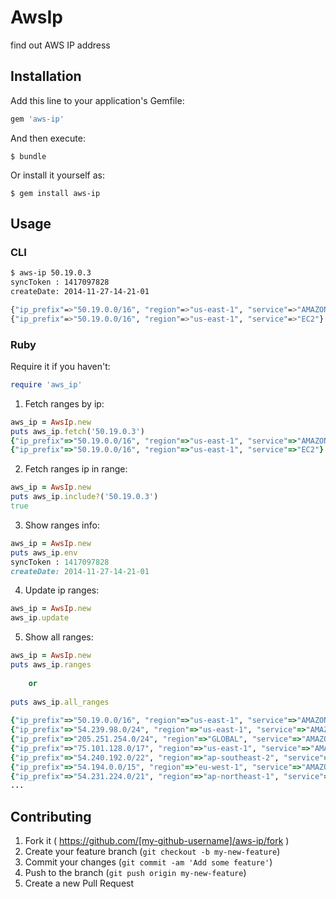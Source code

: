 # AwsIp

find out AWS IP address

## Installation

Add this line to your application's Gemfile:

```ruby
gem 'aws-ip'
```

And then execute:

    $ bundle

Or install it yourself as:

    $ gem install aws-ip

## Usage

### CLI

```sh
$ aws-ip 50.19.0.3
syncToken : 1417097828
createDate: 2014-11-27-14-21-01

{"ip_prefix"=>"50.19.0.0/16", "region"=>"us-east-1", "service"=>"AMAZON"}
{"ip_prefix"=>"50.19.0.0/16", "region"=>"us-east-1", "service"=>"EC2"}
```

### Ruby

Require it if you haven't:
```ruby
require 'aws_ip'
```

1. Fetch ranges by ip:
```ruby
aws_ip = AwsIp.new
puts aws_ip.fetch('50.19.0.3')
{"ip_prefix"=>"50.19.0.0/16", "region"=>"us-east-1", "service"=>"AMAZON"}
{"ip_prefix"=>"50.19.0.0/16", "region"=>"us-east-1", "service"=>"EC2"}
```
  
2. Fetch ranges ip in range:
```ruby
aws_ip = AwsIp.new
puts aws_ip.include?('50.19.0.3')
true
```
  
3. Show ranges info:
```ruby
aws_ip = AwsIp.new
puts aws_ip.env
syncToken : 1417097828
createDate: 2014-11-27-14-21-01
```
  
4. Update ip ranges:
```ruby
aws_ip = AwsIp.new
aws_ip.update
```
  
5. Show all ranges:
```ruby
aws_ip = AwsIp.new
puts aws_ip.ranges
　
    or
　
puts aws_ip.all_ranges
　
{"ip_prefix"=>"50.19.0.0/16", "region"=>"us-east-1", "service"=>"AMAZON"}
{"ip_prefix"=>"54.239.98.0/24", "region"=>"us-east-1", "service"=>"AMAZON"}
{"ip_prefix"=>"205.251.254.0/24", "region"=>"GLOBAL", "service"=>"AMAZON"}
{"ip_prefix"=>"75.101.128.0/17", "region"=>"us-east-1", "service"=>"AMAZON"}
{"ip_prefix"=>"54.240.192.0/22", "region"=>"ap-southeast-2", "service"=>"AMAZON"}
{"ip_prefix"=>"54.194.0.0/15", "region"=>"eu-west-1", "service"=>"AMAZON"}
{"ip_prefix"=>"54.231.224.0/21", "region"=>"ap-northeast-1", "service"=>"AMAZON"}
...
```

## Contributing

1. Fork it ( https://github.com/[my-github-username]/aws-ip/fork )
2. Create your feature branch (`git checkout -b my-new-feature`)
3. Commit your changes (`git commit -am 'Add some feature'`)
4. Push to the branch (`git push origin my-new-feature`)
5. Create a new Pull Request

